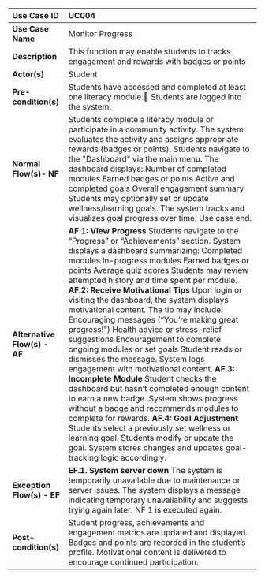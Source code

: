 | Use Case ID | UC004 |
| :---- | :---- |
| **Use Case Name** | Monitor Progress |
| **Description** | This function may enable students to tracks engagement and rewards with badges or points |
| **Actor(s)** | Student |
| **Pre-condition(s)** | Students have accessed and completed at least one literacy module. Students are logged into the system. |
| **Normal Flow(s)- NF** | Students complete a literacy module or participate in a community activity. The system evaluates the activity and assigns appropriate rewards (badges or points). Students navigate to the "Dashboard" via the main menu. The dashboard displays: Number of completed modules Earned badges or points Active and completed goals Overall engagement summary Students may optionally set or update wellness/learning goals. The system tracks and visualizes goal progress over time. Use case end. |
| **Alternative Flow(s) \- AF** | **AF.1: View Progress** Students navigate to the “Progress” or “Achievements” section. System displays a dashboard summarizing: Completed modules In-progress modules Earned badges or points Average quiz scores Students may review attempted history and time spent per module. **AF.2: Receive Motivational Tips** Upon login or visiting the dashboard, the system displays motivational content. The tip may include: Encouraging messages (“You’re making great progress\!”) Health advice or stress-relief suggestions Encouragement to complete ongoing modules or set goals Student reads or dismisses the message. System logs engagement with motivational content. **AF.3: Incomplete Module** Student checks the dashboard but hasn’t completed enough content to earn a new badge. System shows progress without a badge and recommends modules to complete for rewards. **AF.4: Goal Adjustment** Students select a previously set wellness or learning goal. Students modify or update the goal. System stores changes and updates goal-tracking logic accordingly. |
| **Exception Flow(s) \- EF** | **EF.1. System server down** The system is temporarily unavailable due to maintenance or server issues. The system displays a message indicating temporary unavailability and suggests trying again later. NF 1 is executed again. |
| **Post-condition(s)** | Student progress, achievements and engagement metrics are updated and displayed. Badges and points are recorded in the student’s profile. Motivational content is delivered to encourage continued participation. |
